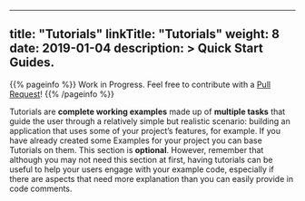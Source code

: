 
---
title: "Tutorials"
linkTitle: "Tutorials"
weight: 8
date: 2019-01-04
description: >
  Quick Start Guides.
---

{{% pageinfo %}}
Work in Progress.  Feel free to contribute with a [Pull Request](https://github.com/m4system/m4system.ca/pulls)!
{{% /pageinfo %}}

Tutorials are **complete working examples** made up of **multiple tasks** that guide the user through a relatively simple but realistic scenario: building an application that uses some of your project’s features, for example. If you have already created some Examples for your project you can base Tutorials on them. This section is **optional**. However, remember that although you may not need this section at first, having tutorials can be useful to help your users engage with your example code, especially if there are aspects that need more explanation than you can easily provide in code comments.

